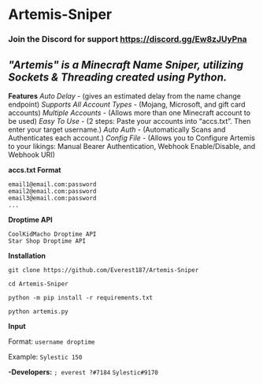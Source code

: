 # Artemis-Sniper

### Join the Discord for support https://discord.gg/Ew8zJUyPna

***"Artemis" is a Minecraft Name Sniper, utilizing Sockets &amp; Threading created using Python.***
-----
**Features**
*Auto Delay*  - (gives an estimated delay from the name change endpoint)
*Supports All Account Types*  - (Mojang, Microsoft, and gift card accounts)
*Multiple Accounts*  - (Allows more than one Minecraft account to be used)
*Easy To Use*  - (2 steps: Paste your accounts into “accs.txt”. Then enter your target username.)
*Auto Auth*  - (Automatically Scans and Authenticates each account.) 
*Config File* - (Allows you to Configure Artemis to your likings: Manual Bearer Authentication, Webhook Enable/Disable, and Webhook URI) 

**accs.txt Format**
```
email1@email.com:password
email2@email.com:password
email3@email.com:password
...
```

**Droptime API**
```
CoolKidMacho Droptime API
Star Shop Droptime API
```

**Installation**

`git clone https://github.com/Everest187/Artemis-Sniper`

`cd Artemis-Sniper`

`python -m pip install -r requirements.txt`

`python artemis.py`

**Input**

Format: `username droptime`

Example: `Sylestic 150`

**-Developers:** `; everest ?#7184` `Sylestic#9170`
